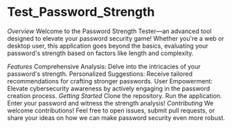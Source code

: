 # Test_Password_Strength

*Overview*
Welcome to the Password Strength Tester—an advanced tool designed to elevate your password security game! Whether you're a web or desktop user, this application goes beyond the basics, evaluating your password's strength based on factors like length and complexity.

*Features*
Comprehensive Analysis: Delve into the intricacies of your password's strength.
Personalized Suggestions: Receive tailored recommendations for crafting stronger passwords.
User Empowerment: Elevate cybersecurity awareness by actively engaging in the password creation process.
*Getting Started*
Clone the repository.
Run the application.
Enter your password and witness the strength analysis!
*Contributing*
We welcome contributions! Feel free to open issues, submit pull requests, or share your ideas on how we can make password security even more robust.
